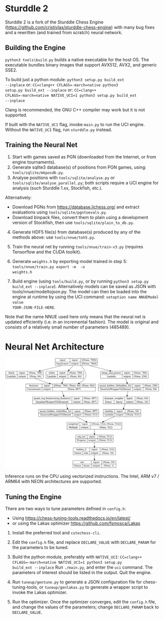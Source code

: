 # Sturddle 2

Sturddle 2 is a fork of the Sturddle Chess Engine (https://github.com/cristivlas/sturddle-chess-engine)
with many bug fixes and a rewritten (and trained from scratch) neural network.

## Building the Engine
<code>python3 tools\build.py</code> builds a native executable for the host OS. The executable
bundles binary images that support AVX512, AVX2, and generic SSE2.

To build just a python module:
<code>python3 setup.py build_ext --inplace</code>
or:
<code>CC=clang++ CFLAGS=-march=native python3 setup.py build_ext --inplace</code>
or:
<code>CC=clang++ CFLAGS=-march=native NATIVE_UCI=1 python3 setup.py build_ext --inplace</code>

Clang is recommended, the GNU C++ compiler may work but it is not supported.

If built with the `NATIVE_UCI` flag, invoke `main.py` to run the UCI engine.
Without the `NATIVE_UCI` flag, run `sturddle.py` instead.

## Training the Neural Net

1) Start with games saved as PGN (downloaded from the Internet, or from engine tournaments).
2) Generate sqlite3 database(s) of positions from PGN games, using: `tools/sqlite/mkposdb.py`.
3) Analyse positions with `tools/sqlite/analyse.py` or `tools/sqlite/analyse_parallel.py`; both
scripts require a UCI engine for analysis (such Sturddle 1.xx, Stockfish, etc.).

Alternatively:
- Download PGNs from https://database.lichess.org/ and extract
evaluations using `tools/sqlite/pgntoevals.py`.
- Download binpack files, convert them to plain using a development version
of Stockfish, then use `tools/sqlite/plain_to_db.py`.

4) Generate HDF5 file(s) from database(s) produced by any of the methods above: use `tools/nnue/toh5.py`.

5) Train the neural net by running `tools/nnue/train-v3.py` (requires Tensorflow and the CUDA toolkit).
6) Generate `weights.h` by exporting model trained in step 5:
<code>tools/nnue/train.py export -m <path-to-model> -o weights.h</code>
7) Build engine (using `tools/build.py`, or by running <code>python3 setup.py build\_ext --inplace</code>).
Alternatively models can be saved as JSON with tools/nnue/modeltojson.py. The model can then be
loaded into the engine at runtime by using the UCI command:
<code>setoption name NNUEModel value YOUR-JSON-FILE-HERE</code>.

Note that the name NNUE used here only means that the neural net is updated efficiently (i.e. in an
incremental fashion). The model is original and consists of a relatively small number of parameters (485489).

# Neural Net Architecture
![plot](./model.png)

Inference runs on the CPU using vectorized instructions.
The Intel, ARM v7 / ARM64 with NEON architectures are supported.

## Tuning the Engine

There are two ways to tune parameters defined in `config.h`:
- Using https://chess-tuning-tools.readthedocs.io/en/latest/
- or using the Lakas optimizer https://github.com/fsmosca/Lakas

1) Install the preferred tool and `cutechess-cli`.

2) Edit the `config.h` file, and replace `DECLARE_VALUE` with `DECLARE_PARAM` for the parameters to be tuned.
3) Build the python module, preferably with `NATIVE_UCI`:
<code>CC=clang++ CFLAGS=-march=native NATIVE_UCI=1 python3 setup.py build_ext --inplace</code>
Run `./main.py`, and enter the `uci` command. The parameters of interest should be listed in the output.
Quit the engine.

4) Run `tuneup/gentune.py` to generate a JSON configuration file for chess-tuning-tools, or
`tuneup/genlakas.py` to generate a wrapper script to invoke the Lakas optimizer.

5) Run the optimizer. Once the optimizer converges, edit the `config.h` file, and change the values
of the parameters; change `DECLARE_PARAM` back to `DECLARE_VALUE`.


